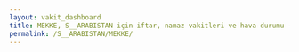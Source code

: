 ```yaml
---
layout: vakit_dashboard
title: MEKKE, S__ARABISTAN için iftar, namaz vakitleri ve hava durumu - ilçe/eyalet seç
permalink: /S__ARABISTAN/MEKKE/
---
```


<script type="text/javascript">
  var GLOBAL_COUNTRY = 'S__ARABISTAN';
  var GLOBAL_CITY = 'MEKKE';
  var GLOBAL_STATE = '';
  var lat = 72;
  var lon = 21;
</script>

